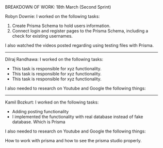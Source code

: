 BREAKDOWN OF WORK: 18th March (Second Sprint)

Robyn Downie: I worked on the following tasks:

1. Create Prisma Schema to hold users information.
2. Connect login and register pages to the Prisma Schema, including a check for existing usernames.

I also watched the videos posted regarding using testing files with Prisma.

---

Dilraj Randhawa: I worked on the following tasks:

- This task is responsible for xyz functionality.
- This task is responsible for xyz functionality.
- This task is responsible for xyz functionality.

I also needed to research on Youtube and Google the following things:

---


Kamil Bozkurt: I worked on the following tasks:

- Adding posting functionality
- I implemented the functionality with real database instead of fake database. Which is Prisma

I also needed to research on Youtube and Google the following things:

How to work with prisma and how to see the prisma studio properly.
